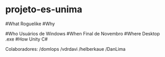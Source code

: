 # projeto-es-unima
#What
  Roguelike
#Why
  
#Who
  Usuários de Windows
#When
  Final de Novembro
#Where
  Desktop
  .exe
#How
  Unity
  C#

Colaboradores:
/domlops
/vdrdavi
/helberkaue
/DanLima
